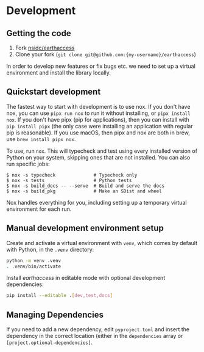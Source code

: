 # Development

## Getting the code

1. Fork [nsidc/earthaccess](https://github.com/nsidc/earthaccess)
1. Clone your fork (`git clone git@github.com:{my-username}/earthaccess`)

In order to develop new features or fix bugs etc. we need to set up a virtual
environment and install the library locally.

## Quickstart development

The fastest way to start with development is to use nox. If you don't have nox,
you can use `pipx run nox` to run it without installing, or `pipx install nox`.
If you don't have pipx (pip for applications), then you can install with
`pip install pipx` (the only case were installing an application with regular
pip is reasonable). If you use macOS, then pipx and nox are both in brew, use
`brew install pipx nox`.

To use, run `nox`. This will typecheck and test using every installed version of
Python on your system, skipping ones that are not installed. You can also run
specific jobs:

```console
$ nox -s typecheck              # Typecheck only
$ nox -s tests                  # Python tests
$ nox -s build_docs -- --serve  # Build and serve the docs
$ nox -s build_pkg              # Make an SDist and wheel
```

Nox handles everything for you, including setting up a temporary virtual
environment for each run.

## Manual development environment setup

Create and activate a virtual environment with `venv`, which comes by default with
Python, in the `.venv` directory:

```bash
python -m venv .venv
. .venv/bin/activate
```

Install _earthaccess_ in editable mode with optional development dependencies:

```bash
pip install --editable .[dev,test,docs]
```

## Managing Dependencies

If you need to add a new dependency, edit `pyproject.toml` and insert the dependency in
the correct location (either in the `dependencies` array or
`[project.optional-dependencies]`.
